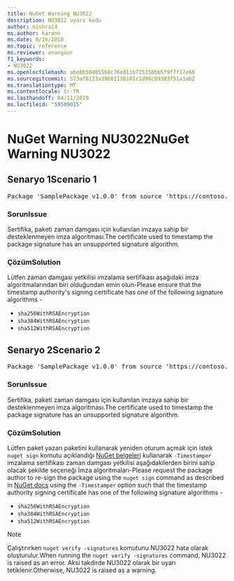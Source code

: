 ```yaml
---
title: NuGet Warning NU3022
description: NU3022 uyarı kodu
author: mishra14
ms.author: karann
ms.date: 8/16/2018
ms.topic: reference
ms.reviewer: anangaur
f1_keywords:
- NU3022
ms.openlocfilehash: abe8b58485568c76e811b725350bb5f9f7f17e66
ms.sourcegitcommit: 573af6133a39601136181c1d98c09303f51a1ab2
ms.translationtype: MT
ms.contentlocale: tr-TR
ms.lasthandoff: 04/11/2019
ms.locfileid: "59509015"
---
```

# <a name="nuget-warning-nu3022"></a><span data-ttu-id="337ea-103">NuGet Warning NU3022</span><span class="sxs-lookup"><span data-stu-id="337ea-103">NuGet Warning NU3022</span></span>

## <a name="scenario-1"></a><span data-ttu-id="337ea-104">Senaryo 1</span><span class="sxs-lookup"><span data-stu-id="337ea-104">Scenario 1</span></span>

<pre>Package 'SamplePackage v1.0.0' from source 'https://contoso.com/index.json': The primary signature's timestamp certificate has an unsupported signature algorithm.</pre>

### <a name="issue"></a><span data-ttu-id="337ea-105">Sorun</span><span class="sxs-lookup"><span data-stu-id="337ea-105">Issue</span></span>

<span data-ttu-id="337ea-106">Sertifika, paketi zaman damgası için kullanılan imzaya sahip bir desteklenmeyen imza algoritması.</span><span class="sxs-lookup"><span data-stu-id="337ea-106">The certificate used to timestamp the package signature has an unsupported signature algorithm.</span></span>


### <a name="solution"></a><span data-ttu-id="337ea-107">Çözüm</span><span class="sxs-lookup"><span data-stu-id="337ea-107">Solution</span></span>

<span data-ttu-id="337ea-108">Lütfen zaman damgası yetkilisi imzalama sertifikası aşağıdaki imza algoritmalarından biri olduğundan emin olun-</span><span class="sxs-lookup"><span data-stu-id="337ea-108">Please ensure that the timestamp authority's signing certificate has one of the following signature algorithms -</span></span> 
* `sha256WithRSAEncryption`
* `sha384WithRSAEncryption`
* `sha512WithRSAEncryption`



## <a name="scenario-2"></a><span data-ttu-id="337ea-109">Senaryo 2</span><span class="sxs-lookup"><span data-stu-id="337ea-109">Scenario 2</span></span>

<pre>Package 'SamplePackage v1.0.0' from source 'https://contoso.com/index.json': The timestamp certificate has an unsupported signature algorithm (SHA1). The following algorithms are supported: SHA256RSA, SHA384RSA, SHA512RSA.</pre>

### <a name="issue"></a><span data-ttu-id="337ea-110">Sorun</span><span class="sxs-lookup"><span data-stu-id="337ea-110">Issue</span></span>

<span data-ttu-id="337ea-111">Sertifika, paketi zaman damgası için kullanılan imzaya sahip bir desteklenmeyen imza algoritması.</span><span class="sxs-lookup"><span data-stu-id="337ea-111">The certificate used to timestamp the package signature has an unsupported signature algorithm.</span></span>


### <a name="solution"></a><span data-ttu-id="337ea-112">Çözüm</span><span class="sxs-lookup"><span data-stu-id="337ea-112">Solution</span></span>

<span data-ttu-id="337ea-113">Lütfen paket yazarı paketini kullanarak yeniden oturum açmak için istek `nuget sign` komutu açıklandığı [NuGet belgeleri](https://docs.microsoft.com/en-us/nuget/create-packages/sign-a-package) kullanarak `-Timestamper` imzalama sertifikası zaman damgası yetkilisi aşağıdakilerden birini sahip olacak şekilde seçeneği İmza algoritmaları-</span><span class="sxs-lookup"><span data-stu-id="337ea-113">Please request the package author to re-sign the package using the `nuget sign` command as described in [NuGet docs](https://docs.microsoft.com/en-us/nuget/create-packages/sign-a-package) using the `-Timestamper` option such that the timestamp authority signing certificate has one of the following signature algorithms -</span></span>
* `sha256WithRSAEncryption`
* `sha384WithRSAEncryption`
* `sha512WithRSAEncryption`


> [!Note]
> <span data-ttu-id="337ea-114">Çalıştırırken `nuget verify -signatures` komutunu NU3022 hata olarak oluşturulur.</span><span class="sxs-lookup"><span data-stu-id="337ea-114">When running the `nuget verify -signatures` command, NU3022 is raised as an error.</span></span> <span data-ttu-id="337ea-115">Aksi takdirde NU3022 olarak bir uyarı tetiklenir.</span><span class="sxs-lookup"><span data-stu-id="337ea-115">Otherwise, NU3022 is raised as a warning.</span></span>